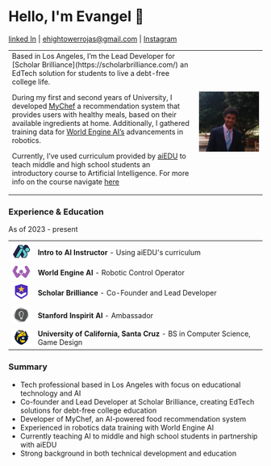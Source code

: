 # Hello, I'm Evangel 👋
[linked In](https://www.linkedin.com/in/evangel-hightower-rojas-924027302/) | ehightowerrojas@gmail.com | [Instagram](https://www.instagram.com/speedsheep_/)

<table>
  <tr>
    <td>Based in Los Angeles, I’m the Lead Developer for [Scholar Brilliance](https://scholarbrilliance.com/) an EdTech solution for students to live a debt-free college life. 

During my first and second years of University, I developed [MyChef](https://mychef.replit.app/) a recommendation system that provides users with healthy meals, based on their available ingredients at home. Additionally, I gathered training data for [World Engine AI’s](https://worldengine.ai/) advancements in robotics.

Currently, I’ve used curriculum provided by [aiEDU](https://www.aiedu.org/) to teach middle and high school students an introductory course to Artificial Intelligence. For more info on the course navigate [here](/course.md)</td>
    <td><img src="images/1712003181668.jpg" alt="Evan photo" width="1200"></td>
  </tr>
</table>

### Experience & Education

As of 2023 - present

<table>
  <tr>
    <td><img src="images/aiedu_logo.jpg" alt="aiEDU Logo" width="45"></td>
    <td><strong>Intro to AI Instructor</strong> - Using aiEDU's curriculum</td>
  </tr>
  <tr>
    <td><img src="images/logo.png" alt="World Engine AI Logo" width="45"></td>
    <td><strong>World Engine AI</strong> - Robotic Control Operator</td>
  </tr>
  <tr>
    <td><img src="images/logo(1).png" alt="Scholar Brilliance Logo" width="45"></td>
    <td><strong>Scholar Brilliance</strong> - Co-Founder and Lead Developer</td>
  </tr>
  <tr>
    <td><img src="images/1630581976246.jpg" alt="Stanford Logo" width="45"></td>
    <td><strong>Stanford Inspirit AI</strong> - Ambassador</td>
  </tr>
  <tr>
    <td><img src="images/aiedu-logo.png" alt="UCSC Logo" width="45"></td>
    <td><strong>University of California, Santa Cruz</strong> - BS in Computer Science, Game Design</td>
  </tr>
</table>

### Summary

- Tech professional based in Los Angeles with focus on educational technology and AI
- Co-founder and Lead Developer at Scholar Brilliance, creating EdTech solutions for debt-free college education
- Developer of MyChef, an AI-powered food recommendation system
- Experienced in robotics data training with World Engine AI
- Currently teaching AI to middle and high school students in partnership with aiEDU
- Strong background in both technical development and education
